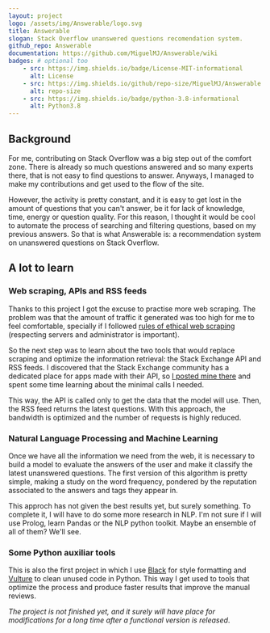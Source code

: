```yaml
---
layout: project
logo: /assets/img/Answerable/logo.svg
title: Answerable
slogan: Stack Overflow unanswered questions recomendation system.
github_repo: Answerable
documentation: https://github.com/MiguelMJ/Answerable/wiki
badges: # optional too
    - src: https://img.shields.io/badge/License-MIT-informational
      alt: License
    - src: https://img.shields.io/github/repo-size/MiguelMJ/Answerable
      alt: repo-size
    - src: https://img.shields.io/badge/python-3.8-informational
      alt: Python3.8
---
```


## Background

For me, contributing on Stack Overflow was a big step out of the comfort zone. There is already so much questions answered and so many experts there, that is not easy to find questions to answer. Anyways, I managed to make my contributions and get used to the flow of the site.

However, the activity is pretty constant, and it is easy to get lost in the amount of questions that you can't answer, be it for lack of knowledge, time, energy or question quality. For this reason, I thought it would be cool to automate the process of searching and filtering questions, based on my previous answers. So that is what Answerable is: a recommendation system on unanswered questions on Stack Overflow.

## A lot to learn

### Web scraping, APIs and RSS feeds

Thanks to this project I got the excuse to practise more web scraping. The problem was that the amount of traffic it generated was too high for me to feel comfortable, specially if I followed [rules of ethical web scraping](https://www.empiricaldata.org/dataladyblog/a-guide-to-ethical-web-scraping) (respecting servers and administrator is important). 

So the next step was to learn about the two tools that would replace scraping and optimize the information retrieval: the Stack Exchange API and RSS feeds. I discovered that the Stack Exchange community has a dedicated place for apps made with their API, so [I posted mine there](https://stackapps.com/questions/8805/placeholder-answerable-a-recomendator-of-unanswered-questions) and spent some time learning about the minimal calls I needed.

This way, the API is called only to get the data that the model will use. Then, the RSS feed returns the latest questions. With this approach, the bandwidth is optimized and the number of requests is highly reduced.

### Natural Language Processing and Machine Learning

Once we have all the information we need from the web, it is necessary to build a model to evaluate the answers of the user and make it classify the latest unanswered questions. The first version of this algorithm is pretty simple, making a study on the word frequency, pondered by the reputation associated to the answers and tags they appear in.

This approch has not given the best results yet, but surely something. To complete it, I will have to do some more research in NLP. I'm not sure if I will use Prolog, learn Pandas or the NLP python toolkit. Maybe an ensemble of all of them? We'll see.

### Some Python auxiliar tools

This is also the first project in which I use [Black](https://black.readthedocs.io/en/stable/) for style formatting and [Vulture](https://github.com/jendrikseipp/vulture) to clean unused code in Python. This way I get used to tools that optimize the process and produce faster results that improve the manual reviews.

_The project is not finished yet, and it surely will have place for modifications for a long time after a functional version is released_. 
